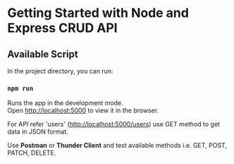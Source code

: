 # Getting Started with Node and Express CRUD API

## Available Script

In the project directory, you can run:

### `npm run`

Runs the app in the development mode.\
Open [http://localhost:5000](http://localhost:5000) to view it in the browser.

For API refer 'users' ([http://localhost:5000/users](http://localhost:5000/users)) use GET method to get data in JSON format.

Use **Postman** or **Thunder Client** and test available methods i.e. GET, POST, PATCH, DELETE.
